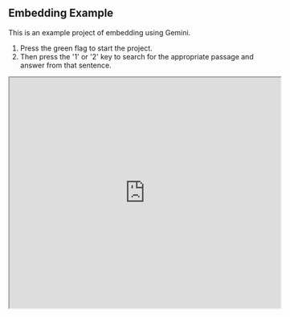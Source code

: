 ## Embedding Example

This is an example project of embedding using Gemini.

1. Press the green flag to start the project.
2. Then press the '1' or '2' key to search for the appropriate passage and answer from that sentence.

<iframe src="https://xcratch.github.io/editor/player#https://yokobond.github.io/xcx-gai/docs/ja/GAI-embedding.sb3" width="540px" height="460px"></iframe>
